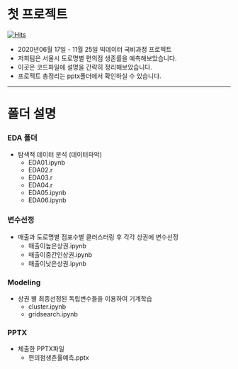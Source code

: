 # 첫 프로젝트
[![Hits](https://hits.seeyoufarm.com/api/count/incr/badge.svg?url=https%3A%2F%2Fgithub.com%2Fdokdin%2FTEAM01&count_bg=%233A7DFF&title_bg=%23363636&icon=&icon_color=%23E7E7E7&title=hits&edge_flat=false)](https://hits.seeyoufarm.com)
- 2020년06월 17일 - 11월 25일 빅데이터 국비과정 프로젝트 
- 저희팀은 서울시 도로명별 편의점 생존률을 예측해보았습니다. 
- 이곳은 코드파일에 설명을 간략히 정리해보았습니다. 
- 프로젝트 총정리는 pptx폴더에서 확인하실 수 있습니다.      
---

# 폴더 설명
### EDA 폴더
- 탐색적 데이터 분석 (데이터파악)
  -  EDA01.ipynb
  -  EDA02.r
  -  EDA03.r
  -  EDA04.r
  -  EDA05.ipynb
  -  EDA06.ipynb

### 변수선정
- 매출과 도로명별 점포수별 클러스터링 후 각각 상권에 변수선정
  - 매출이높은상권.ipynb
  - 매출이중간인상권.ipynb
  - 매출이낮은상권.ipynb
  
### Modeling
- 상권 별 최종선정된 독립변수들을 이용하여 기계학습
  - cluster.ipynb 
  - gridsearch.ipynb

### PPTX
  - 체출한 PPTX파일
    - 편의점생존률예측.pptx
